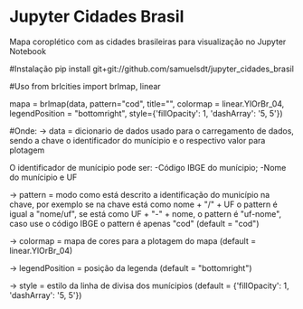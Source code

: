 # Jupyter Cidades Brasil
Mapa coroplético com as cidades brasileiras para visualização no Jupyter Notebook

#Instalação
pip install git+git://github.com/samuelsdt/jupyter_cidades_brasil

#Uso
from brlcities import brlmap, linear

mapa = brlmap(data, pattern="cod", title="", colormap = linear.YlOrBr_04, legendPosition = "bottomright", style={'fillOpacity': 1, 'dashArray': '5, 5'})

#Onde:
-> data = dicionario de dados usado para o carregamento de dados, sendo a chave o identificador do munícipio e o respectivo valor para plotagem

O identificador de munícipio pode ser:
-Código IBGE do munícipio;
-Nome do munícipio e UF

-> pattern = modo como está descrito a identificação do município na chave, por exemplo se na chave está como nome + "/" + UF o pattern é igual a "nome/uf", se está como UF + "-" + nome, o pattern é "uf-nome", caso use o código IBGE o pattern é apenas "cod" (default = "cod")

-> colormap = mapa de cores para a plotagem do mapa (default = linear.YlOrBr_04)

-> legendPosition = posição da legenda (default = "bottomright")

-> style = estilo da linha de divisa dos munícipios (default = {'fillOpacity': 1, 'dashArray': '5, 5'})
